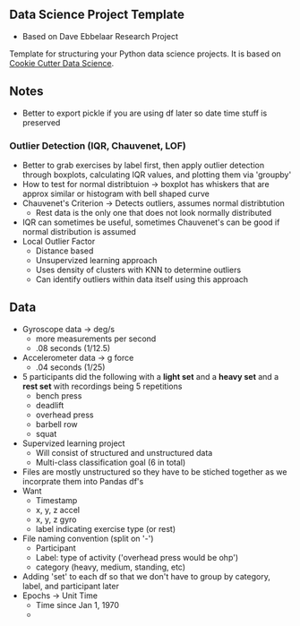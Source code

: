 ## Data Science Project Template

- Based on Dave Ebbelaar Research Project

Template for structuring your Python data science projects. It is based on [Cookie Cutter Data Science](https://drivendata.github.io/cookiecutter-data-science/).

## Notes

- Better to export pickle if you are using df later so date time stuff is preserved

### Outlier Detection (IQR, Chauvenet, LOF)

- Better to grab exercises by label first, then apply outlier detection through boxplots, calculating IQR values, and plotting them via 'groupby'
- How to test for normal distribtuion -> boxplot has whiskers that are approx similar or histogram with bell shaped curve
- Chauvenet's Criterion -> Detects outliers, assumes normal distribtution
  - Rest data is the only one that does not look normally distributed
- IQR can sometimes be useful, sometimes Chauvenet's can be good if normal distribution is assumed
- Local Outlier Factor
  - Distance based
  - Unsupervized learning approach
  - Uses density of clusters with KNN to determine outliers
  - Can identify outliers within data itself using this approach

## Data

- Gyroscope data -> deg/s
  - more measurements per second
  - .08 seconds (1/12.5)
- Accelerometer data -> g force
  - .04 seconds (1/25)
- 5 participants did the following with a **light set** and a **heavy set** and a **rest set** with recordings being 5 repetitions
  - bench press
  - deadlift
  - overhead press
  - barbell row
  - squat
- Supervized learning project
  - Will consist of structured and unstructured data
  - Multi-class classification goal (6 in total)
- Files are mostly unstructured so they have to be stiched together as we incorprate them into Pandas df's
- Want
  - Timestamp
  - x, y, z accel
  - x, y, z gyro
  - label indicating exercise type (or rest)
- File naming convention (split on '-')
  - Participant
  - Label: type of activity ('overhead press would be ohp')
  - category (heavy, medium, standing, etc)
- Adding 'set' to each df so that we don't have to group by category, label, and participant later
- Epochs -> Unit Time
  - Time since Jan 1, 1970
  -
